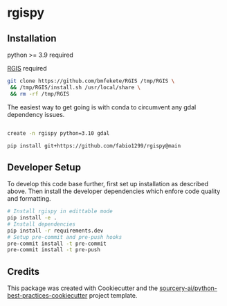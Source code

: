 # rgispy

## Installation
python >= 3.9 required

[RGIS](https://github.com/bmfekete/RGIS) required

```sh
git clone https://github.com/bmfekete/RGIS /tmp/RGIS \
 && /tmp/RGIS/install.sh /usr/local/share \
 && rm -rf /tmp/RGIS
```

The easiest way to get going is with conda to circumvent any gdal dependency issues. 

```sh

create -n rgispy python=3.10 gdal

pip install git+https://github.com/fabio1299/rgispy@main
```

## Developer Setup
To develop this code base further, first set up installation as described above. Then install the developer dependencies which enfore code quality and formatting. 

```sh
# Install rgispy in edittable mode
pip install -e .
# Install dependencies
pip install -r requirements.dev
# Setup pre-commit and pre-push hooks
pre-commit install -t pre-commit
pre-commit install -t pre-push
```

## Credits
This package was created with Cookiecutter and the [sourcery-ai/python-best-practices-cookiecutter](https://github.com/sourcery-ai/python-best-practices-cookiecutter) project template.
